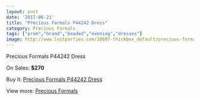 ```yaml
---
layout: post
date: '2017-06-21'
title: "Precious Formals P44242 Dress"
category: Precious Formals
tags: ["prom","brand","beaded","evening","dresses"]
image: http://www.lustparties.com/10897-thickbox_default/precious-formals-p44242-dress.jpg
---
```

Precious Formals P44242 Dress

On Sales: **$270**
<a href="https://www.lustparties.com/en/precious-formals/3800-precious-formals-p44242-dress.html"><amp-img layout="responsive" width="600" height="600" src="//www.lustparties.com/10897-thickbox_default/precious-formals-p44242-dress.jpg" alt="Precious Formals P44242 Dress 0" /></a>

Buy it: [Precious Formals P44242 Dress](https://www.lustparties.com/en/precious-formals/3800-precious-formals-p44242-dress.html "Precious Formals P44242 Dress")

View more: [Precious Formals](https://www.lustparties.com/en/18-precious-formals "Precious Formals")